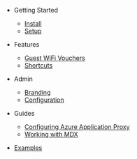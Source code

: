 - Getting Started

  - [Install](/getting-started/install)
  - [Setup](/getting-started/setup)

- Features

  - [Guest WiFi Vouchers](/features/guest-wifi-vouchers)
  - [Shortcuts](/features/shortcuts)

- Admin

  - [Branding](/admin/branding.md)
  - [Configuration](/admin/configuration)

- Guides

  - [Configuring Azure Application Proxy](/guides/configuring-aap)
  - [Working with MDX](/guides/working-with-mdx)

- [Examples](/examples)
